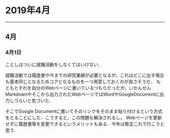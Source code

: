 # 2019年4月

--------------------------------------------------------------------------------

## 4月


### 4月1日

ことしはついに就職活動をしなくてはいけない．


就職活動では履歴書や今までの研究業績が必要となるが，これはどこに出す場合も基本同じとなるためコアとなるものを一つ用意しておくのが良さそうだ．
もともとそれを自分のWebページに書いているつもりだったが，いかんせんMarkdownやそこから出力されたWebページではWordやGoogleDocumentに出力しづらいと気づいた．

そこでGoogle Documentに書いてそのリンクをそのまま貼り付けるという方式をとることにした．こうすると，この問題も解決されるし，
Webページを更新せずに履歴書等を変更できるというメリットもある．今年は暫定これで行こうと思う．